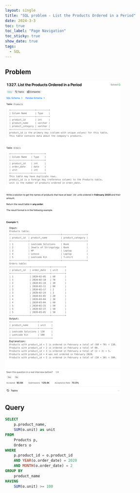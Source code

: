 ```yaml
---
layout: single
title: "SQL problem - List the Products Ordered in a Period"
date: 2024-3-3
toc: true
toc_label: "Page Navigation"
toc_sticky: true
show_date: true
tags:
  - SQL
---
```


## Problem

[![problem-1327](/assets/images/2024-03-03_11-52-43-problem-1327.png)](/assets/images/2024-03-03_11-52-43-problem-1327.png)

## Query

```sql
SELECT
    p.product_name,
    SUM(o.unit) as unit
FROM
    Products p,
    Orders o
WHERE
    p.product_id = o.product_id
    AND YEAR(o.order_date) = 2020
    AND MONTH(o.order_date) = 2
GROUP BY
    product_name
HAVING
    SUM(o.unit) >= 100
```
